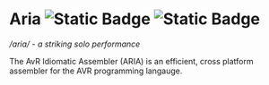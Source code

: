# Aria ![Static Badge](https://img.shields.io/badge/version%20-%200.4.0%20-%20green) ![Static Badge](https://img.shields.io/badge/license%20-%20GPLv3%20-%20green)

*/aria/ - a striking solo performance*

The AvR Idiomatic Assembler (ARIA) is an efficient, cross platform assembler for the AVR programming langauge.